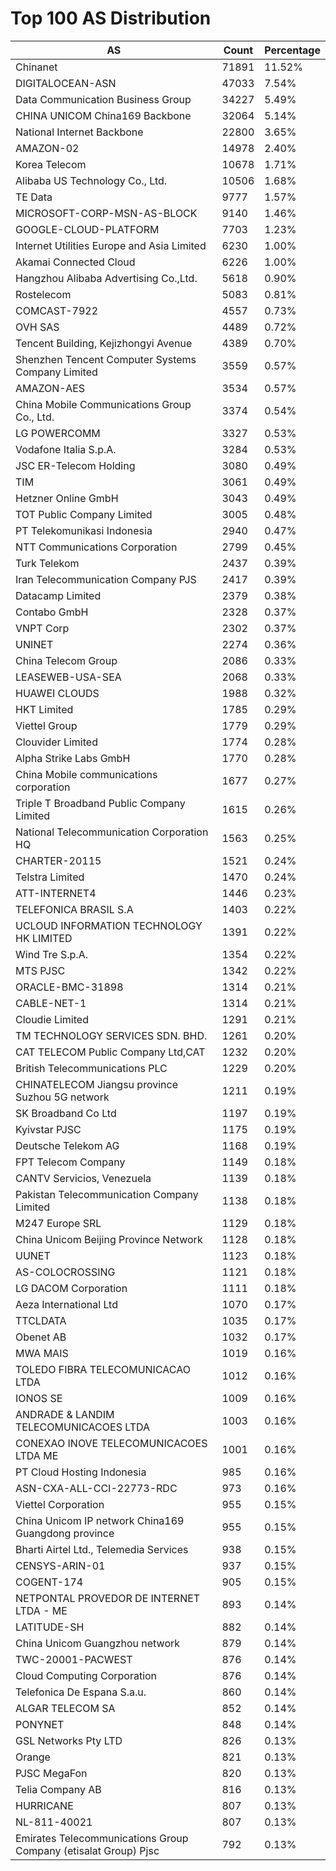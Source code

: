 # Top 100 AS Distribution
| AS | Count | Percentage |
|----|----|----|
| Chinanet | 71891 | 11.52% |
| DIGITALOCEAN-ASN | 47033 | 7.54% |
| Data Communication Business Group | 34227 | 5.49% |
| CHINA UNICOM China169 Backbone | 32064 | 5.14% |
| National Internet Backbone | 22800 | 3.65% |
| AMAZON-02 | 14978 | 2.40% |
| Korea Telecom | 10678 | 1.71% |
| Alibaba US Technology Co., Ltd. | 10506 | 1.68% |
| TE Data | 9777 | 1.57% |
| MICROSOFT-CORP-MSN-AS-BLOCK | 9140 | 1.46% |
| GOOGLE-CLOUD-PLATFORM | 7703 | 1.23% |
| Internet Utilities Europe and Asia Limited | 6230 | 1.00% |
| Akamai Connected Cloud | 6226 | 1.00% |
| Hangzhou Alibaba Advertising Co.,Ltd. | 5618 | 0.90% |
| Rostelecom | 5083 | 0.81% |
| COMCAST-7922 | 4557 | 0.73% |
| OVH SAS | 4489 | 0.72% |
| Tencent Building, Kejizhongyi Avenue | 4389 | 0.70% |
| Shenzhen Tencent Computer Systems Company Limited | 3559 | 0.57% |
| AMAZON-AES | 3534 | 0.57% |
| China Mobile Communications Group Co., Ltd. | 3374 | 0.54% |
| LG POWERCOMM | 3327 | 0.53% |
| Vodafone Italia S.p.A. | 3284 | 0.53% |
| JSC ER-Telecom Holding | 3080 | 0.49% |
| TIM | 3061 | 0.49% |
| Hetzner Online GmbH | 3043 | 0.49% |
| TOT Public Company Limited | 3005 | 0.48% |
| PT Telekomunikasi Indonesia | 2940 | 0.47% |
| NTT Communications Corporation | 2799 | 0.45% |
| Turk Telekom | 2437 | 0.39% |
| Iran Telecommunication Company PJS | 2417 | 0.39% |
| Datacamp Limited | 2379 | 0.38% |
| Contabo GmbH | 2328 | 0.37% |
| VNPT Corp | 2302 | 0.37% |
| UNINET | 2274 | 0.36% |
| China Telecom Group | 2086 | 0.33% |
| LEASEWEB-USA-SEA | 2068 | 0.33% |
| HUAWEI CLOUDS | 1988 | 0.32% |
| HKT Limited | 1785 | 0.29% |
| Viettel Group | 1779 | 0.29% |
| Clouvider Limited | 1774 | 0.28% |
| Alpha Strike Labs GmbH | 1770 | 0.28% |
| China Mobile communications corporation | 1677 | 0.27% |
| Triple T Broadband Public Company Limited | 1615 | 0.26% |
| National Telecommunication Corporation HQ | 1563 | 0.25% |
| CHARTER-20115 | 1521 | 0.24% |
| Telstra Limited | 1470 | 0.24% |
| ATT-INTERNET4 | 1446 | 0.23% |
| TELEFONICA BRASIL S.A | 1403 | 0.22% |
| UCLOUD INFORMATION TECHNOLOGY HK LIMITED | 1391 | 0.22% |
| Wind Tre S.p.A. | 1354 | 0.22% |
| MTS PJSC | 1342 | 0.22% |
| ORACLE-BMC-31898 | 1314 | 0.21% |
| CABLE-NET-1 | 1314 | 0.21% |
| Cloudie Limited | 1291 | 0.21% |
| TM TECHNOLOGY SERVICES SDN. BHD. | 1261 | 0.20% |
| CAT TELECOM Public Company Ltd,CAT | 1232 | 0.20% |
| British Telecommunications PLC | 1229 | 0.20% |
| CHINATELECOM Jiangsu province Suzhou 5G network | 1211 | 0.19% |
| SK Broadband Co Ltd | 1197 | 0.19% |
| Kyivstar PJSC | 1175 | 0.19% |
| Deutsche Telekom AG | 1168 | 0.19% |
| FPT Telecom Company | 1149 | 0.18% |
| CANTV Servicios, Venezuela | 1139 | 0.18% |
| Pakistan Telecommunication Company Limited | 1138 | 0.18% |
| M247 Europe SRL | 1129 | 0.18% |
| China Unicom Beijing Province Network | 1128 | 0.18% |
| UUNET | 1123 | 0.18% |
| AS-COLOCROSSING | 1121 | 0.18% |
| LG DACOM Corporation | 1111 | 0.18% |
| Aeza International Ltd | 1070 | 0.17% |
| TTCLDATA | 1035 | 0.17% |
| Obenet AB | 1032 | 0.17% |
| MWA MAIS | 1019 | 0.16% |
| TOLEDO FIBRA TELECOMUNICACAO LTDA | 1012 | 0.16% |
| IONOS SE | 1009 | 0.16% |
| ANDRADE & LANDIM TELECOMUNICACOES LTDA | 1003 | 0.16% |
| CONEXAO INOVE TELECOMUNICACOES LTDA ME | 1001 | 0.16% |
| PT Cloud Hosting Indonesia | 985 | 0.16% |
| ASN-CXA-ALL-CCI-22773-RDC | 973 | 0.16% |
| Viettel Corporation | 955 | 0.15% |
| China Unicom IP network China169 Guangdong province | 955 | 0.15% |
| Bharti Airtel Ltd., Telemedia Services | 938 | 0.15% |
| CENSYS-ARIN-01 | 937 | 0.15% |
| COGENT-174 | 905 | 0.15% |
| NETPONTAL PROVEDOR DE INTERNET LTDA - ME | 893 | 0.14% |
| LATITUDE-SH | 882 | 0.14% |
| China Unicom Guangzhou network | 879 | 0.14% |
| TWC-20001-PACWEST | 876 | 0.14% |
| Cloud Computing Corporation | 876 | 0.14% |
| Telefonica De Espana S.a.u. | 860 | 0.14% |
| ALGAR TELECOM SA | 852 | 0.14% |
| PONYNET | 848 | 0.14% |
| GSL Networks Pty LTD | 826 | 0.13% |
| Orange | 821 | 0.13% |
| PJSC MegaFon | 820 | 0.13% |
| Telia Company AB | 816 | 0.13% |
| HURRICANE | 807 | 0.13% |
| NL-811-40021 | 807 | 0.13% |
| Emirates Telecommunications Group Company (etisalat Group) Pjsc | 792 | 0.13% |
